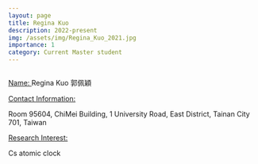 ```yaml
---
layout: page
title: Regina Kuo
description: 2022-present
img: /assets/img/Regina_Kuo_2021.jpg
importance: 1
category: Current Master student
---
```


<div class="row">
    <div class="col-sm-4 mt-3 mt-md-0">
        <img class="img-fluid rounded z-depth-1" src="{{ '/assets/img/Regina_Kuo_2021.jpg' | relative_url }}" alt="" title="example image"/>
    </div>
</div>

<a href="#"> Name: </a> 
Regina Kuo 郭佩穎

<a href="#"> Contact Information: </a>

<p>Room 95604, ChiMei Building, 1 University Road, East District, Tainan City 701, Taiwan</p>

<a href="#"> Research Interest: </a>

Cs atomic clock